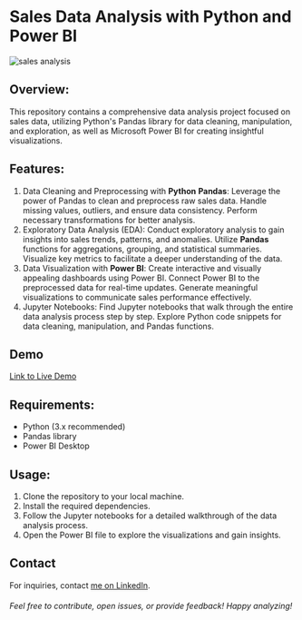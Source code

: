 # Sales Data Analysis with Python and Power BI

![sales analysis](https://github.com/mohannadtazi/sales-analysis-project_1/assets/77018169/5c080c66-bda9-4d4b-ac20-35694ac174ff)

## Overview:
This repository contains a comprehensive data analysis project focused on sales data, utilizing Python's Pandas library for data cleaning, manipulation, and exploration, as well as Microsoft Power BI for creating insightful visualizations.

## Features:
1. Data Cleaning and Preprocessing with **Python** **Pandas**:
Leverage the power of Pandas to clean and preprocess raw sales data.
Handle missing values, outliers, and ensure data consistency.
Perform necessary transformations for better analysis.
2. Exploratory Data Analysis (EDA):
Conduct exploratory analysis to gain insights into sales trends, patterns, and anomalies.
Utilize **Pandas** functions for aggregations, grouping, and statistical summaries.
Visualize key metrics to facilitate a deeper understanding of the data.
3. Data Visualization with **Power BI**:
Create interactive and visually appealing dashboards using Power BI.
Connect Power BI to the preprocessed data for real-time updates.
Generate meaningful visualizations to communicate sales performance effectively.
4. Jupyter Notebooks:
Find Jupyter notebooks that walk through the entire data analysis process step by step.
Explore Python code snippets for data cleaning, manipulation, and Pandas functions.

## Demo

[Link to Live Demo](https://www.linkedin.com/posts/mohannad-tazi_dataanalysis-internship-dataanalytics-activity-7162189772378079233-VtYe?utm_source=share&utm_medium=member_desktop)

## Requirements:
- Python (3.x recommended)
- Pandas library
- Power BI Desktop
## Usage:
1. Clone the repository to your local machine.
2. Install the required dependencies.
3. Follow the Jupyter notebooks for a detailed walkthrough of the data analysis process.
4. Open the Power BI file to explore the visualizations and gain insights.

## Contact
For inquiries, contact [me on LinkedIn](https://www.linkedin.com/in/mohannad-tazi/).

###### Feel free to contribute, open issues, or provide feedback! Happy analyzing!


